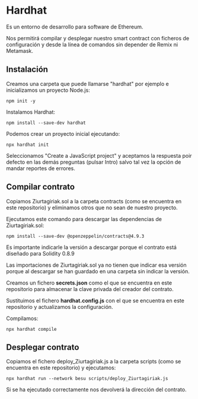 # Hardhat

Es un entorno de desarrollo para software de Ethereum.

Nos permitirá compilar y desplegar nuestro smart contract con ficheros de configuración y desde la línea de comandos sin depender de Remix ni Metamask.

## Instalación

Creamos una carpeta que puede llamarse "hardhat" por ejemplo e inicializamos un proyecto Node.js:

`npm init -y`

Instalamos Hardhat:

`npm install --save-dev hardhat`

Podemos crear un proyecto inicial ejecutando:

`npx hardhat init`

Seleccionamos "Create a JavaScript project" y aceptamos la respuesta poir defecto en las demás preguntas (pulsar Intro) salvo tal vez la opción de mandar reportes de errores.

## Compilar contrato

Copiamos Ziurtagiriak.sol a la carpeta contracts (como se encuentra en este repositorio) y eliminamos otros que no sean de nuestro proyecto.

Ejecutamos este comando para descargar las dependencias de Ziurtagiriak.sol:

`npm install --save-dev @openzeppelin/contracts@4.9.3`

Es importante indicarle la versión a descargar porque el contrato está diseñado para Solidity 0.8.9

Las importaciones de Ziurtagiriak.sol ya no tienen que indicar esa versión porque al descargar se han guardado en una carpeta sin indicar la versión.

Creamos un fichero **secrets.json** como el que se encuentra en este repositorio para almacenar la clave privada del creador del contrato.

Sustituimos el fichero **hardhat.config.js** con el que se encuentra en este repositorio y actualizamos la configuración.

Compilamos:

`npx hardhat compile`

## Desplegar contrato

Copiamos el fichero deploy_Ziurtagiriak.js a la carpeta scripts (como se encuentra en este repositorio) y ejecutamos:

`npx hardhat run --network besu scripts/deploy_Ziurtagiriak.js`

Si se ha ejecutado correctamente nos devolverá la dirección del contrato.
